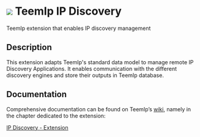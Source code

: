 # <img src="https://wiki.teemip.net/lib/exe/fetch.php?media=extensions:icons8-binoculars-48.png"> TeemIp IP Discovery

TeemIp extension that enables IP discovery management

## Description

This extension adapts TeemIp's standard data model to manage remote IP Discovery Applications. It enables communication with the different
discovery engines and store their outputs in TeemIp database.

## Documentation

Comprehensive documentation can be found on TeemIp’s [wiki][1], namely in the chapter dedicated to the extension:

[IP Discovery - Extension][2]

[1]: https://wiki.teemip.net

[2]: https://wiki.teemip.net/doku.php?id=extensions:teemip-ip-discovery-extension
